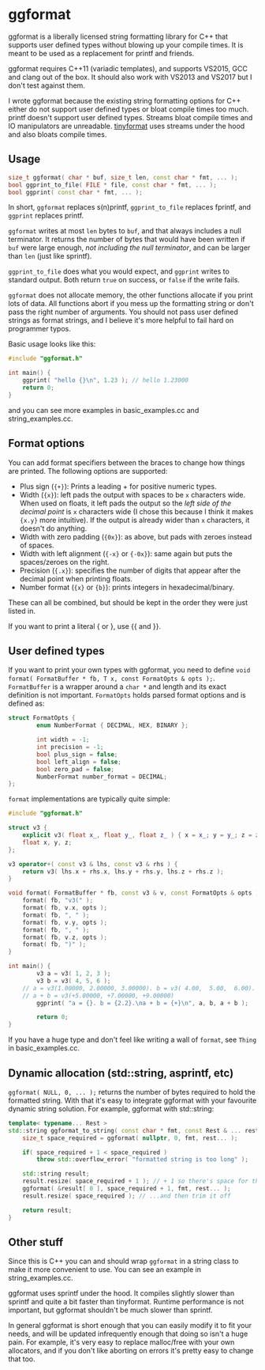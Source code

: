# ggformat

ggformat is a liberally licensed string formatting library for C++ that
supports user defined types without blowing up your compile times. It is
meant to be used as a replacement for printf and friends.

ggformat requires C++11 (variadic templates), and supports VS2015, GCC
and clang out of the box. It should also work with VS2013 and VS2017 but
I don't test against them.

[tinyformat]: https://github.com/c42f/tinyformat

I wrote ggformat because the existing string formatting options for C++
either do not support user defined types or bloat compile times too
much. printf doesn't support user defined types. Streams bloat compile
times and IO manipulators are unreadable. [tinyformat](tinyformat) uses
streams under the hood and also bloats compile times.


## Usage

```cpp
size_t ggformat( char * buf, size_t len, const char * fmt, ... );
bool ggprint_to_file( FILE * file, const char * fmt, ... );
bool ggprint( const char * fmt, ... );
```

In short, `ggformat` replaces s(n)printf, `ggprint_to_file` replaces
fprintf, and `ggprint` replaces printf.

`ggformat` writes at most `len` bytes to `buf`, and that always includes
a null terminator. It returns the number of bytes that would have been
written if `buf` were large enough, _not including the null terminator_,
and can be larger than `len` (just like sprintf).

`ggprint_to_file` does what you would expect, and `ggprint` writes to
standard output. Both return `true` on success, or `false` if the write
fails.

`ggformat` does not allocate memory, the other functions allocate if you
print lots of data. All functions abort if you mess up the formatting
string or don't pass the right number of arguments. You should not pass
user defined strings as format strings, and I believe it's more helpful
to fail hard on programmer typos.
	
Basic usage looks like this:

```cpp
#include "ggformat.h"

int main() {
	ggprint( "hello {}\n", 1.23 ); // hello 1.23000
	return 0;
}
```

and you can see more examples in basic_examples.cc and
string_examples.cc.


## Format options

You can add format specifiers between the braces to change how things
are printed. The following options are supported:

- Plus sign (`{+}`): Prints a leading + for positive numeric types.
- Width (`{x}`): left pads the output with spaces to be `x` characters
  wide. When used on floats, it left pads the output so the _left side
  of the decimal point_ is `x` characters wide (I chose this because I
  think it makes `{x.y}` more intuitive). If the output is already wider
  than `x` characters, it doesn't do anything.
- Width with zero padding (`{0x}`): as above, but pads with zeroes
  instead of spaces.
- Width with left alignment (`{-x}` or `{-0x}`): same again but puts the
  spaces/zeroes on the right.
- Precision (`{.x}`): specifies the number of digits that appear after
  the decimal point when printing floats.
- Number format (`{x}` or `{b}`): prints integers in hexadecimal/binary.

These can all be combined, but should be kept in the order they were
just listed in.

If you want to print a literal { or }, use {{ and }}.


## User defined types

If you want to print your own types with ggformat, you need to define
`void format( FormatBuffer * fb, T x, const FormatOpts & opts );`.
`FormatBuffer` is a wrapper around a `char *` and length and its exact
definition is not important. `FormatOpts` holds parsed format options
and is defined as:

```cpp
struct FormatOpts {
        enum NumberFormat { DECIMAL, HEX, BINARY };

        int width = -1;
        int precision = -1;
        bool plus_sign = false;
        bool left_align = false;
        bool zero_pad = false;
        NumberFormat number_format = DECIMAL;
};
```

`format` implementations are typically quite simple:

```cpp
#include "ggformat.h"

struct v3 {
	explicit v3( float x_, float y_, float z_ ) { x = x_; y = y_; z = z_; }
	float x, y, z;
};

v3 operator+( const v3 & lhs, const v3 & rhs ) {
	return v3( lhs.x + rhs.x, lhs.y + rhs.y, lhs.z + rhs.z );
}

void format( FormatBuffer * fb, const v3 & v, const FormatOpts & opts ) {
	format( fb, "v3(" );
	format( fb, v.x, opts );
	format( fb, ", " );
	format( fb, v.y, opts );
	format( fb, ", " );
	format( fb, v.z, opts );
	format( fb, ")" );
}

int main() {
        v3 a = v3( 1, 2, 3 );
        v3 b = v3( 4, 5, 6 );
	// a = v3(1.00000, 2.00000, 3.00000). b = v3( 4.00,  5.00,  6.00).
	// a + b = v3(+5.00000, +7.00000, +9.00000)
        ggprint( "a = {}. b = {2.2}.\na + b = {+}\n", a, b, a + b );

        return 0;
}
```

If you have a huge type and don't feel like writing a wall of `format`,
see `Thing` in basic_examples.cc.


## Dynamic allocation (std::string, asprintf, etc)

`ggformat( NULL, 0, ... );` returns the number of bytes required to hold
the formatted string. With that it's easy to integrate ggformat with
your favourite dynamic string solution. For example, ggformat with
std::string:

```cpp
template< typename... Rest >
std::string ggformat_to_string( const char * fmt, const Rest & ... rest ) {
	size_t space_required = ggformat( nullptr, 0, fmt, rest... );

	if( space_required + 1 < space_required )
		throw std::overflow_error( "formatted string is too long" );

	std::string result;
	result.resize( space_required + 1 ); // + 1 so there's space for the null terminator...
	ggformat( &result[ 0 ], space_required + 1, fmt, rest... );
	result.resize( space_required ); // ...and then trim it off

	return result;
}
```


## Other stuff

Since this is C++ you can and should wrap `ggformat` in a string class
to make it more convenient to use. You can see an example in
string_examples.cc.

ggformat uses sprintf under the hood. It compiles slightly slower than
sprintf and quite a bit faster than tinyformat. Runtime performance is
not important, but ggformat shouldn't be much slower than sprintf.

In general ggformat is short enough that you can easily modify it to fit
your needs, and will be updated infrequently enough that doing so isn't
a huge pain. For example, it's very easy to replace malloc/free with
your own allocators, and if you don't like aborting on errors it's
pretty easy to change that too.
